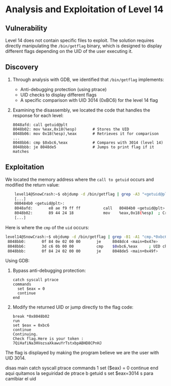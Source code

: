 # Analysis and Exploitation of Level 14

## Vulnerability
Level 14 does not contain specific files to exploit. The solution requires directly manipulating the `/bin/getflag` binary, which is designed to display different flags depending on the UID of the user executing it.

## Discovery
1. Through analysis with GDB, we identified that `/bin/getflag` implements:
   - Anti-debugging protection (using ptrace)
   - UID checks to display different flags
   - A specific comparison with UID 3014 (0xBC6) for the level 14 flag

2. Examining the disassembly, we located the code that handles the response for each level:
   ```
   8048afd: call getuid@plt
   8048b02: mov %eax,0x18(%esp)       # Stores the UID
   8048b06: mov 0x18(%esp),%eax       # Retrieves it for comparison
   ...
   8048bb6: cmp $0xbc6,%eax           # Compares with 3014 (level 14)
   8048bbb: je 8048de5                # Jumps to print flag if it matches
   ```

## Exploitation

We located the memory address where the `call to getuid` occurs and modified the return value:
```bash
    level14@SnowCrash:~$ objdump -d /bin/getflag | grep -A3 "<getuid@plt>"
    [...]
    080484b0 <getuid@plt>:
    8048afd:       e8 ae f9 ff ff          call   80484b0 <getuid@plt>
    8048b02:       89 44 24 18             mov    %eax,0x18(%esp)  ; Critical point to modify
    [...]
``` 
Here is where the `cmp` of the `uid` occurs:
```bash
level14@SnowCrash:~$ objdump -d /bin/getflag | grep -B1 -A1 "cmp.*0xbc6"
 8048bb0:       0f 84 0e 02 00 00       je     8048dc4 <main+0x47e>
 8048bb6:       3d c6 0b 00 00          cmp    $0xbc6,%eax     ; UID check
 8048bbb:       0f 84 24 02 00 00       je     8048de5 <main+0x49f>
```

Using GDB:

1. Bypass anti-debugging protection:
   ```
   catch syscall ptrace
   commands
     set $eax = 0
     continue
   end
   ```

2. Modify the returned UID or jump directly to the flag code:
   ```
   break *0x8048b02
   run
   set $eax = 0xbc6
   continue
   Continuing.
   Check flag.Here is your token : 7QiHafiNa3HVozsaXkawuYrTstxbpABHD8CPnHJ
   ```

The flag is displayed by making the program believe we are the user with UID 3014.

disas main
catch syscall ptrace
commands 1
set ($eax) = 0
continue
end
aqui quitamos la seguiridad de ptrace
b getuid
s
set $eax=3014
s
para camlbiar el uid